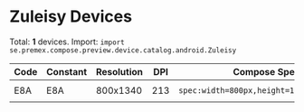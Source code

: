 # Zuleisy Devices

Total: **1** devices. Import: `import se.premex.compose.preview.device.catalog.android.Zuleisy`

| Code | Constant | Resolution | DPI | Compose Spec | Preview Usage |
|------|----------|------------|-----|-------------|---------------|
| E8A | E8A | 800x1340 | 213 | `spec:width=800px,height=1340px,dpi=213` | `@Preview(device = Zuleisy.E8A)` |

<!-- Generated automatically. Do not edit manually. -->
